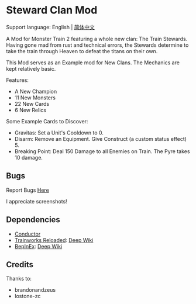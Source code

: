 # Steward Clan Mod

Support language: English | [简体中文](https://github.com/Monster-Train-2-Modding-Group/StewardClan/blob/main/README_zh.md)

A Mod for Monster Train 2 featuring a whole new clan: The Train Stewards. Having gone mad from rust and technical errors, the Stewards determine to take the train through Heaven to defeat the titans on their own.

This Mod serves as an Example mod for New Clans. The Mechanics are kept relatively basic.

Features:

- A New Champion
- 11 New Monsters
- 22 New Cards
- 6 New Relics

Some Example Cards to Discover:

- Gravitas: Set a Unit's Cooldown to 0.
- Disarm: Remove an Equipment. Give Construct (a custom status effect) 5.
- Breaking Point: Deal 150 Damage to all Enemies on Train. The Pyre takes 10 damage.

## Bugs

Report Bugs [Here](https://github.com/Monster-Train-2-Modding-Group/StewardClan/issues)

I appreciate screenshots!

## Dependencies

- [Conductor](https://github.com/Monster-Train-2-Modding-Group/Conductor)
- [Trainworks Reloaded](https://github.com/Monster-Train-2-Modding-Group/Trainworks-Reloaded): [Deep Wiki](https://deepwiki.com/Monster-Train-2-Modding-Group/Trainworks-Reloaded)
- [BepInEx](https://github.com/BepInEx/BepInEx): [Deep Wiki](https://deepwiki.com/BepInEx/BepInEx)

## Credits

Thanks to:
- brandonandzeus
- lostone-zc
